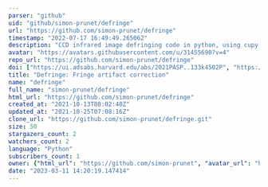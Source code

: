 ```yaml
---
parser: "github"
uid: "github/simon-prunet/defringe"
url: "https://github.com/simon-prunet/defringe"
timestamp: "2022-07-17 16:49:49.265062"
description: "CCD infrared image defringing code in python, using cupy for GPU acceleration. Based on matrix completion of noisy matrix with low-rank regularization via nuclear norm."
avatar: "https://avatars.githubusercontent.com/u/31455690?v=4"
repo_url: "https://github.com/simon-prunet/defringe"
doi: ["https://ui.adsabs.harvard.edu/abs/2021PASP..133k4502P", "https://ui.adsabs.harvard.edu/abs/2021ascl.soft12004P/abstract"]
title: "Defringe: Fringe artifact correction"
name: "defringe"
full_name: "simon-prunet/defringe"
html_url: "https://github.com/simon-prunet/defringe"
created_at: "2021-10-13T08:02:40Z"
updated_at: "2021-10-25T07:08:16Z"
clone_url: "https://github.com/simon-prunet/defringe.git"
size: 50
stargazers_count: 2
watchers_count: 2
language: "Python"
subscribers_count: 1
owner: {"html_url": "https://github.com/simon-prunet", "avatar_url": "https://avatars.githubusercontent.com/u/31455690?v=4", "login": "simon-prunet", "type": "User"}
date: "2023-03-11 14:20:19.147414"
---
```

